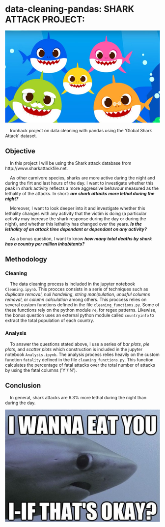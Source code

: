 # data-cleaning-pandas: SHARK ATTACK PROJECT: 

<img src="babyshark.jpg" alt="Sharks"
	title="Very aggresive sharks" width="2000" height="300"/>

<p>&nbsp;&nbsp;&nbsp;&nbsp;Ironhack project on data cleaning with pandas using the 'Global Shark Attack' dataset.

## Objective
<p>&nbsp;&nbsp;&nbsp;&nbsp;In this project I will be using the Shark attack database from http://www.sharkattackfile.net.

<p>&nbsp;&nbsp;&nbsp;&nbsp;As other carnivore species, sharks are more active during the night and during the firt and last hours of the day. I want to investigate whether this peak in shark activity reflects a more aggressive behavour measured as the lethality of the attacks. In short: <strong><em>are shark attacks more lethal during the night?</em></strong> 
<p>&nbsp;&nbsp;&nbsp;&nbsp;Moreover, I want to look deeper into it and investigate whether this lethality changes with any activity that the victim is doing (a particular activity may increase the shark response during the day or during the night), and whether this lethality has changed over the years. <strong><em>Is the lethality of an attack time dependant or dependant on any activity?</em></strong>
<p>&nbsp;&nbsp;&nbsp;&nbsp;As a bonus question, I want to know <strong><em>how many total deaths by shark has a country per million inhabitants?</em></strong>

## Methodology
### Cleaning
&nbsp;&nbsp;&nbsp;&nbsp;The data cleaning process is included in the jupyter notebook `Cleaning.ipynb`. This procces consists in a serie of techniques such as <em>duplicate removal</em>, <em>null handeling</em>, <em>string manipulation</em>, <em>unusful columns removal</em>, or <em>column calculation</em> among others. This proccess relies on several custom functions defined in the file `cleaning_functions.py`. Some of these functions rely on the python module `re`, for regex patterns. Likewise, the bonus question uses an external python module called `countryinfo` to extract the total population of each country. 
### Analysis
&nbsp;&nbsp;&nbsp;&nbsp;To answer the questions stated above, I use a series of <em>bar plots</em>, <em>pie plots</em>, and <em>scatter plots</em> which construction is included in the jupyter notebook `Analysis.ipynb`. The analysis process relies heavily on the custom function `fatality` defined in the file `cleaning_functions.py`. This function calculates the percentage of fatal attacks over the total number of attacks by using the fatal columns ('Y'/'N').
## Conclusion
&nbsp;&nbsp;&nbsp;&nbsp;In general, shark attacks are 6.3% more lethal during the night than during the day. 

<img src="sharkmeme.jpg" alt="Sharks"
	title="Could I please eat you?"/>